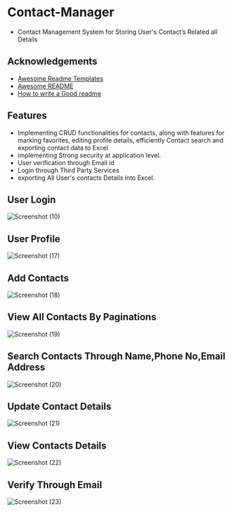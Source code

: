 
# Contact-Manager

- Contact Management System for Storing User's Contact’s Related all Details 


## Acknowledgements

 - [Awesome Readme Templates](https://awesomeopensource.com/project/elangosundar/awesome-README-templates)
 - [Awesome README](https://github.com/matiassingers/awesome-readme)
 - [How to write a Good readme](https://bulldogjob.com/news/449-how-to-write-a-good-readme-for-your-github-project)


## Features
- Implementing CRUD functionalities for contacts, along with features for marking favorites, editing profile details, efficiently Contact search and exporting contact data to Excel
- implementing Strong security at application level.
- User verification through Email id
- Login through Third Party Services
- exporting All User's contacts Details  into Excel.


## User Login
 ![Screenshot (10)](https://github.com/user-attachments/assets/fcfc37ce-8a2f-4443-a66e-e07cc9ad9407)

## User Profile
![Screenshot (17)](https://github.com/user-attachments/assets/35c5ef7c-6cf5-4a72-943b-b69b046d633b)

## Add Contacts
![Screenshot (18)](https://github.com/user-attachments/assets/1ce953e1-110b-4237-a4b6-66dcfbc4064e)

## View All Contacts By Paginations
![Screenshot (19)](https://github.com/user-attachments/assets/a805367e-cd5f-48ab-8b72-2f7a4c7a3236)

## Search Contacts Through Name,Phone No,Email Address
![Screenshot (20)](https://github.com/user-attachments/assets/53d86f2c-a350-4d6a-ad6a-a98d60543bf1)

## Update Contact Details
![Screenshot (21)](https://github.com/user-attachments/assets/1276c48f-9152-4896-9be6-7e299b179f3d)

## View Contacts Details
![Screenshot (22)](https://github.com/user-attachments/assets/e6160c3e-5f42-46c3-b98e-e243499bde2b)

## Verify Through Email
![Screenshot (23)](https://github.com/user-attachments/assets/4f607768-5e45-47c0-aa92-39633473ce86)

